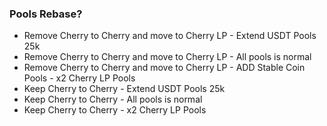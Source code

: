 ###  Pools Rebase?
* Remove Cherry to Cherry and move to Cherry LP - Extend USDT Pools 25k
* Remove Cherry to Cherry and move to Cherry LP - All pools is normal
* Remove Cherry to Cherry and move to Cherry LP - ADD Stable Coin Pools - x2 Cherry LP Pools
* Keep Cherry to Cherry - Extend USDT Pools 25k
* Keep Cherry to Cherry - All pools is normal
* Keep Cherry to Cherry - x2 Cherry LP Pools
